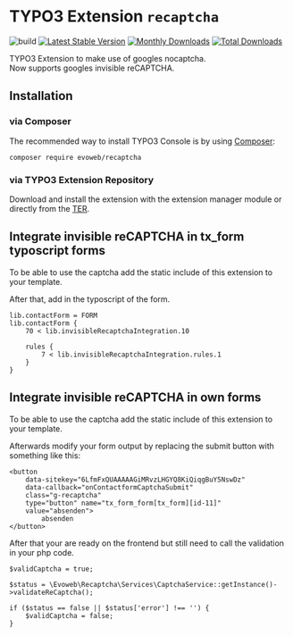 # TYPO3 Extension ``recaptcha``

![build](https://github.com/evoWeb/recaptcha/workflows/build/badge.svg?branch=develop)
[![Latest Stable Version](https://poser.pugx.org/evoweb/recaptcha/v/stable)](https://packagist.org/packages/evoweb/recaptcha)
[![Monthly Downloads](https://poser.pugx.org/evoweb/recaptcha/d/monthly)](https://packagist.org/packages/evoweb/recaptcha)
[![Total Downloads](https://poser.pugx.org/evoweb/recaptcha/downloads)](https://packagist.org/packages/evoweb/recaptcha)

TYPO3 Extension to make use of googles nocaptcha.\
Now supports googles invisible reCAPTCHA.

## Installation

### via Composer

The recommended way to install TYPO3 Console is by using [Composer](https://getcomposer.org):

    composer require evoweb/recaptcha

### via TYPO3 Extension Repository

Download and install the extension with the extension manager module or directly from the
[TER](https://extensions.typo3.org/extension/recaptcha/).


## Integrate invisible reCAPTCHA in tx_form typoscript forms

To be able to use the captcha add the static include of this extension to your template.

After that, add in the typoscript of the form.

```
lib.contactForm = FORM
lib.contactForm {
	70 < lib.invisibleRecaptchaIntegration.10

	rules {
		7 < lib.invisibleRecaptchaIntegration.rules.1
	}
}
```

## Integrate invisible reCAPTCHA in own forms

To be able to use the captcha add the static include of this extension to your template.

Afterwards modify your form output by replacing the submit button with something like this:

```
<button
	data-sitekey="6LfmFxQUAAAAAGiMRvzLHGYQ8KiQiqgBuY5NswDz"
	data-callback="onContactformCaptchaSubmit"
	class="g-recaptcha"
	type="button" name="tx_form_form[tx_form][id-11]"
	value="absenden">
		absenden
</button>
```

After that your are ready on the frontend but still need to call the validation in your php code.

```
$validCaptcha = true;

$status = \Evoweb\Recaptcha\Services\CaptchaService::getInstance()->validateReCaptcha();

if ($status == false || $status['error'] !== '') {
	$validCaptcha = false;
}
```
